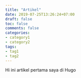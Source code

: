 ```yaml
---
title: "Artikel"
date: 2019-07-25T13:26:24+07:00
draft: false
toc: false
comments: false
categories:
- category1
- category2
tags:
- tag1
- tag2
---
```



Hi ini artikel pertama saya di Hugo
